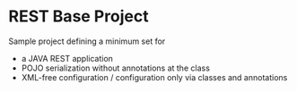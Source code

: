 # REST Base Project

Sample project defining a minimum set for 
* a JAVA REST application 
* POJO serialization without annotations at the class
* XML-free configuration / configuration only via classes and annotations

